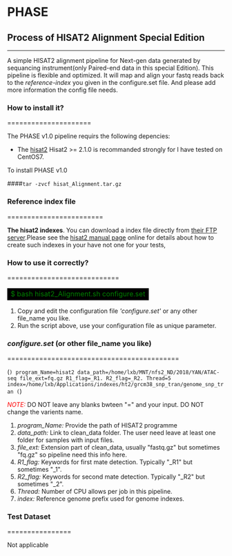 # PHASE
## Process  of HISAT2 Alignment Special Edition
----
A simple HISAT2 alignment pipeline for Next-gen data generated by sequancing instrument(only Paired-end data in this special Edition). This pipeline is flexible and optimized. It will map and align your fastq reads back to the *reference-index* you given in the configure.set file. And please add more information the config file needs.

### How to install it?
===================== 

The PHASE v1.0 pipeline requirs the following depencies:
   * The <a href="http://ccb.jhu.edu/software/hisat2/index.shtml" target="_blank"> hisat2</a>
Hisat2 >= 2.1.0 is recommanded strongly for I have tested on CentOS7.

To install PHASE v1.0

####`tar -zvcf hisat_Alignment.tar.gz`

### Reference index file
========================

**The hisat2 indexes**. You can download a index file directly from <a href="ftp://ftp.ccb.jhu.edu/pub/infphilo/hisat2/data" traget="_blank">their FTP server</a>.Please see the <a href="http://ccb.jhu.edu/software/hisat2/manual.shtml#getting-started-with-hisat2" target="_blank">hisat2 manual page</a> online for details about how to create such indexes in your have not one for your tests,

### How to use it correctly?
============================

<table><tbody><tr><td bgcolor="black"><font color="green">$ bash hisat2_Alignment.sh configure.set</font></td></tr></table>

1. Copy and edit the configuration file *'configure.set'* or any other file_name you like.
2. Run the script above, use your configuration file as unique parameter.

### *configure.set* (or other file_name you like)
===========================================

(```)
program_Name=hisat2
data_path=/home/lxb/MNT/nfs2_ND/2018/YAN/ATAC-seq
file_ext=fq.gz
R1_flag=_R1.
R2_flag=_R2.
Thread=5
index=/home/lxb/Applications/indexes/ht2/grcm38_snp_tran/genome_snp_tran
(```)

*<font color="red">NOTE:</font>* DO NOT leave any blanks bwteen "=" and your input. DO NOT change the varients name.
1. *program_Name:* Provide the path of HISAT2 programme
2. *data_path:* Link to clean_data folder. The user need leave at least one folder for samples with input files.
3. *file_ext:* Extension part of clean_data, usually "fastq.gz" but sometimes "fq.gz" so pipeline need this info here.
4. *R1_flag:* Keywords for first mate detection. Typically "_R1" but sometimes "_1".
4. *R2_flag:* Keywords for second mate detection. Typically "_R2" but sometimes "_2".
5. *Thread:* Number of CPU allows per job in this pipeline.
6. *index:* Reference genome prefix used for genome indexes.

### Test Dataset
================

Not applicable

